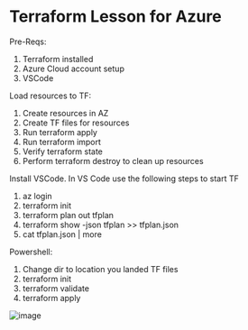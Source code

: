 
# Terraform Lesson for Azure

Pre-Reqs:
1. Terraform installed
2. Azure Cloud account setup
3. VSCode

Load resources to TF:
1. Create resources in AZ
2. Create TF files for resources
3. Run terraform apply
4. Run terraform import
5. Verify terraform state
6. Perform terraform destroy to clean up resources

Install VSCode.
In VS Code use the following steps to start TF
1. az login
2. terraform init
3. terraform plan out tfplan
4. terraform show -json tfplan >> tfplan.json
5. cat tfplan.json | more

Powershell:
1. Change dir to location you landed TF files
2. terraform init
3. terraform validate
4. terraform apply

![image](https://user-images.githubusercontent.com/30595158/230362828-beba9230-24fb-45bd-a5a9-6f904eb09812.png)
